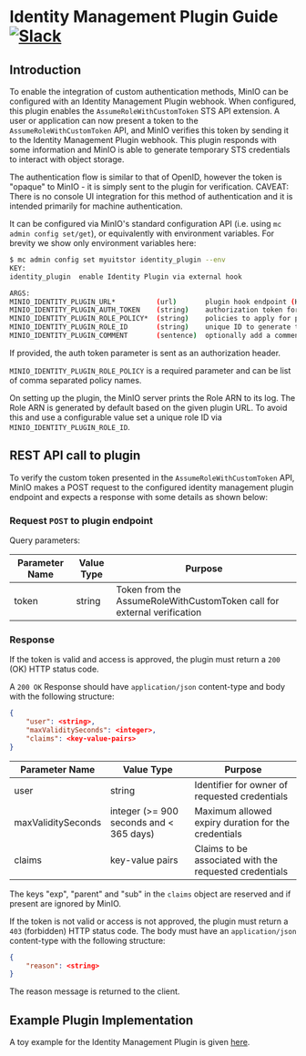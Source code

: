 # Identity Management Plugin Guide [![Slack](https://slack.uitstor.io/slack?type=svg)](https://slack.uitstor.io)

## Introduction

To enable the integration of custom authentication methods, MinIO can be configured with an Identity Management Plugin webhook. When configured, this plugin enables the `AssumeRoleWithCustomToken` STS API extension. A user or application can now present a token to the `AssumeRoleWithCustomToken` API, and MinIO verifies this token by sending it to the Identity Management Plugin webhook. This plugin responds with some information and MinIO is able to generate temporary STS credentials to interact with object storage.

The authentication flow is similar to that of OpenID, however the token is "opaque" to MinIO - it is simply sent to the plugin for verification. CAVEAT: There is no console UI integration for this method of authentication and it is intended primarily for machine authentication.

It can be configured via MinIO's standard configuration API (i.e. using `mc admin config set/get`), or equivalently with environment variables. For brevity we show only environment variables here:

```sh
$ mc admin config set myuitstor identity_plugin --env
KEY:
identity_plugin  enable Identity Plugin via external hook

ARGS:
MINIO_IDENTITY_PLUGIN_URL*          (url)       plugin hook endpoint (HTTP(S)) e.g. "http://localhost:8181/path/to/endpoint"
MINIO_IDENTITY_PLUGIN_AUTH_TOKEN    (string)    authorization token for plugin hook endpoint
MINIO_IDENTITY_PLUGIN_ROLE_POLICY*  (string)    policies to apply for plugin authorized users
MINIO_IDENTITY_PLUGIN_ROLE_ID       (string)    unique ID to generate the ARN
MINIO_IDENTITY_PLUGIN_COMMENT       (sentence)  optionally add a comment to this setting
```

If provided, the auth token parameter is sent as an authorization header.

`MINIO_IDENTITY_PLUGIN_ROLE_POLICY` is a required parameter and can be list of comma separated policy names.

On setting up the plugin, the MinIO server prints the Role ARN to its log. The Role ARN is generated by default based on the given plugin URL. To avoid this and use a configurable value set a unique role ID via `MINIO_IDENTITY_PLUGIN_ROLE_ID`.

## REST API call to plugin

To verify the custom token presented in the `AssumeRoleWithCustomToken` API, MinIO makes a POST request to the configured identity management plugin endpoint and expects a response with some details as shown below:

### Request `POST` to plugin endpoint

Query parameters:

| Parameter Name | Value Type | Purpose                                                                 |
|----------------|------------|-------------------------------------------------------------------------|
| token          | string     | Token from the AssumeRoleWithCustomToken call for external verification |

### Response

If the token is valid and access is approved, the plugin must return a `200` (OK) HTTP status code.

A `200 OK` Response should have `application/json` content-type and body with the following structure:

```json
{
    "user": <string>,
    "maxValiditySeconds": <integer>,
    "claims": <key-value-pairs>
}
```

| Parameter Name     | Value Type                              | Purpose                                                |
|--------------------|-----------------------------------------|--------------------------------------------------------|
| user               | string                                  | Identifier for owner of requested credentials          |
| maxValiditySeconds | integer (>= 900 seconds and < 365 days) | Maximum allowed expiry duration for the credentials    |
| claims             | key-value pairs                         | Claims to be associated with the requested credentials |

The keys "exp", "parent" and "sub" in the `claims` object are reserved and if present are ignored by MinIO.

If the token is not valid or access is not approved, the plugin must return a `403` (forbidden) HTTP status code. The body must have an `application/json` content-type with the following structure:

```json
{
    "reason": <string>
}
```

The reason message is returned to the client.

## Example Plugin Implementation

A toy example for the Identity Management Plugin is given [here](./identity-manager-plugin.go).
